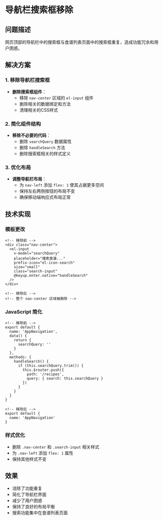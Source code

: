 # 导航栏搜索框移除

## 问题描述

网页顶部的导航栏中的搜索框与食谱列表页面中的搜索框重复，造成功能冗余和用户困惑。

## 解决方案

### 1. 移除导航栏搜索框

- **删除搜索框组件**：
  - 移除 `nav-center` 区域的 `el-input` 组件
  - 删除相关的数据绑定和方法
  - 清理相关的CSS样式

### 2. 简化组件结构

- **移除不必要的代码**：
  - 删除 `searchQuery` 数据属性
  - 删除 `handleSearch` 方法
  - 删除搜索框相关的样式定义

### 3. 优化布局

- **调整导航栏布局**：
  - 为 `nav-left` 添加 `flex: 1` 使其占据更多空间
  - 保持左右两侧按钮的布局不变
  - 确保移动端响应式布局正常

## 技术实现

### 模板更改

```vue
<!-- 移除前 -->
<div class="nav-center">
  <el-input
    v-model="searchQuery"
    placeholder="搜索食谱..."
    prefix-icon="el-icon-search"
    size="small"
    class="search-input"
    @keyup.enter.native="handleSearch"
  />
</div>

<!-- 移除后 -->
<!-- 整个 nav-center 区域被删除 -->
```

### JavaScript 简化

```vue
<!-- 移除前 -->
export default {
  name: 'AppNavigation',
  data() {
    return {
      searchQuery: ''
    }
  },
  methods: {
    handleSearch() {
      if (this.searchQuery.trim()) {
        this.$router.push({
          path: '/recipes',
          query: { search: this.searchQuery }
        })
      }
    }
  }
}

<!-- 移除后 -->
export default {
  name: 'AppNavigation'
}
```

### 样式优化

- 删除 `.nav-center` 和 `.search-input` 相关样式
- 为 `.nav-left` 添加 `flex: 1` 属性
- 保持其他样式不变

## 效果

- 消除了功能重复
- 简化了导航栏界面
- 减少了用户困惑
- 保持了良好的布局平衡
- 搜索功能集中在食谱列表页面
